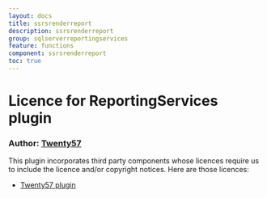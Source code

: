 ```yaml
---
layout: docs
title: ssrsrenderreport
description: ssrsrenderreport
group: sqlserverreportingservices
feature: functions
component: ssrsrenderreport
toc: true
---
```

# Licence for ReportingServices plugin

### Author: [Twenty57](http://www.twenty57.com)

This plugin incorporates third party components whose licences require us to include the licence and/or copyright notices. Here are those licences:

- [Twenty57 plugin](https://linx.software/plugins/builtin/licence/)
